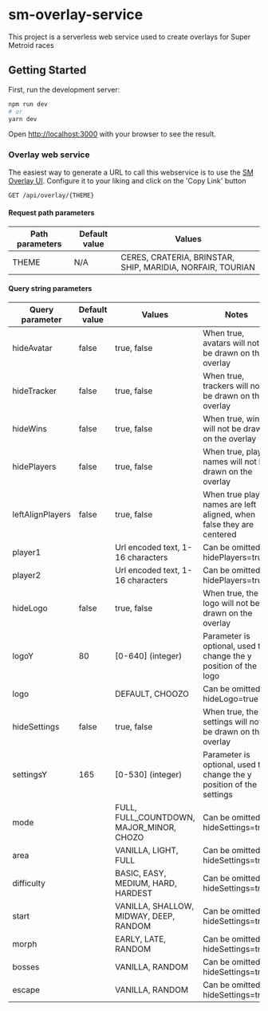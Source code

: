 # sm-overlay-service
This project is a serverless web service used to create overlays for Super Metroid races

## Getting Started

First, run the development server:

```bash
npm run dev
# or
yarn dev
```

Open [http://localhost:3000](http://localhost:3000) with your browser to see the result.

### Overlay web service ###

The easiest way to generate a URL to call this webservice is to use the [SM Overlay UI](https://djroush.github.io/sm-overlay/).  Configure it to your liking and click on the 'Copy Link' button

`GET /api/overlay/{THEME}`

#### Request path parameters ####

| Path parameters | Default value   | Values                                                     |
|-----------------|-----------------|------------------------------------------------------------|
|  THEME          |     N/A         | CERES, CRATERIA, BRINSTAR, SHIP, MARIDIA, NORFAIR, TOURIAN |

#### Query string parameters ####

| Query parameter      | Default value | Values                                                   | Notes
| -------------------- | ------------- | -------------------------------------------------------- | --------------------------------------------------------------------- |
| hideAvatar           | false         | true, false                                              | When true, avatars will not be drawn on the overlay                   |
| hideTracker          | false         | true, false                                              | When true, trackers will not be drawn on the overlay                  |
| hideWins             | false         | true, false                                              | When true, wins will not be drawn on the overlay                      |
| hidePlayers          | false         | true, false                                              | When true, player names will not be drawn on the overlay              |
| leftAlignPlayers     | false         | true, false                                              | When true player names are left aligned, when false they are centered |
| player1              |               | Url encoded text, 1-16 characters                        | Can be omitted if hidePlayers=true                                    |
| player2              |               | Url encoded text, 1-16 characters                        | Can be omitted if hidePlayers=true                                    |
| hideLogo             | false         | true, false                                              | When true, the logo will not be drawn on the overlay                  |
| logoY                | 80            | [0-640] (integer)                                        | Parameter is optional, used to change the y position of the logo      |
| logo                 |               | DEFAULT, CHOOZO                                          | Can be omitted if hideLogo=true                                       |
| hideSettings         | false         | true, false                                              | When true, the settings will not be drawn on the overlay              |
| settingsY            | 165           | [0-530] (integer)                                        | Parameter is optional, used to change the y position of the settings  |
| mode                 |               | FULL, FULL_COUNTDOWN, MAJOR_MINOR, CHOZO                 | Can be omitted if hideSettings=true                                   |
| area                 |               | VANILLA, LIGHT, FULL                                     | Can be omitted if hideSettings=true                                   |
| difficulty           |               | BASIC, EASY, MEDIUM, HARD, HARDEST                       | Can be omitted if hideSettings=true                                   |
| start                |               | VANILLA, SHALLOW, MIDWAY, DEEP, RANDOM                   | Can be omitted if hideSettings=true                                   |
| morph                |               | EARLY, LATE, RANDOM                                      | Can be omitted if hideSettings=true                                   |
| bosses               |               | VANILLA, RANDOM                                          | Can be omitted if hideSettings=true                                   |
| escape               |               | VANILLA, RANDOM                                          | Can be omitted if hideSettings=true                                   |
